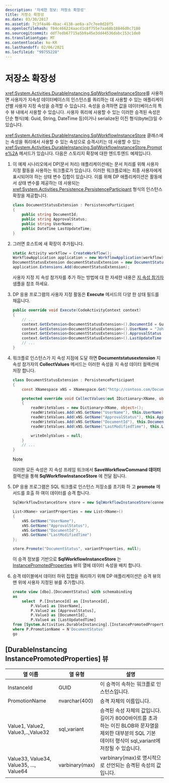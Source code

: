 ```yaml
---
description: '자세한 정보: 저장소 확장성'
title: 저장소 확장성
ms.date: 03/30/2017
ms.assetid: 7c3f4a46-4bac-4138-ae6a-a7c7ee0d28f5
ms.openlocfilehash: f04c466224aacd1c8f755e7aa60b18846d0c7180
ms.sourcegitcommit: ddf7edb67715a5b9a45e3dd44536dabc153c1de0
ms.translationtype: MT
ms.contentlocale: ko-KR
ms.lasthandoff: 02/06/2021
ms.locfileid: "99755228"
---
```

# <a name="store-extensibility"></a>저장소 확장성

<xref:System.Activities.DurableInstancing.SqlWorkflowInstanceStore>를 사용하면 사용자가 지속성 데이터베이스의 인스턴스를 쿼리하는 데 사용할 수 있는 애플리케이션별 사용자 지정 속성을 승격할 수 있습니다. 속성을 승격하면 값을 데이터베이스의 특수 뷰 내에서 사용할 수 있습니다. 사용자 쿼리에 사용할 수 있는 이러한 승격된 속성은 단순 형식(예: Guid, String, DateTime 등)이거나 serialize된 이진 형식(byte[])일 수 있습니다.

<xref:System.Activities.DurableInstancing.SqlWorkflowInstanceStore> 클래스에는 속성을 쿼리에서 사용할 수 있는 속성으로 승격시키는 데 사용할 수 있는 <xref:System.Activities.DurableInstancing.SqlWorkflowInstanceStore.Promote%2A> 메서드가 있습니다. 다음은 스토리지 확장에 대한 엔드투엔드 예제입니다.

1. 이 예제 시나리오에서 DP(문서 처리) 애플리케이션에는 문서 처리를 위해 사용자 지정 활동을 사용하는 워크플로가 있습니다. 이러한 워크플로에는 최종 사용자에게 표시되어야 하는 상태 변수 집합이 있습니다. 이를 위해 DP 애플리케이션은 활동에서 상태 변수를 제공하는 데 사용되는 <xref:System.Activities.Persistence.PersistenceParticipant> 형식의 인스턴스 확장을 제공합니다.

    ```csharp
    class DocumentStatusExtension : PersistenceParticipant
    {
        public string DocumentId;
        public string ApprovalStatus;
        public string UserName;
        public DateTime LastUpdateTime;
    }
    ```

2. 그러면 호스트에 새 확장이 추가됩니다.

    ```csharp
    static Activity workflow = CreateWorkflow();
    WorkflowApplication application = new WorkflowApplication(workflow);
    DocumentStatusExtension documentStatusExtension = new DocumentStatusExtension ();
    application.Extensions.Add(documentStatusExtension);
    ```

     사용자 지정 지 속성 참가자를 추가 하는 방법에 대 한 자세한 내용은 [지 속성 참가자](persistence-participants.md) 샘플을 참조 하세요.

3. DP 응용 프로그램의 사용자 지정 활동은 **Execute** 메서드의 다양 한 상태 필드를 채웁니다.

    ```csharp
    public override void Execute(CodeActivityContext context)
    {
        // ...
        context.GetExtension<DocumentStatusExtension>().DocumentId = Guid.NewGuid();
        context.GetExtension<DocumentStatusExtension>().UserName = "John Smith";
        context.GetExtension<DocumentStatusExtension>().ApprovalStatus = "Approved";
        context.GetExtension<DocumentStatusExtension>().LastUpdateTime = DateTime.Now();
        // ...
    }
    ```

4. 워크플로 인스턴스가 지 속성 지점에 도달 하면 **Documentstatusextension** 지 속성 참가자의 **CollectValues** 메서드는 이러한 속성을 지 속성 데이터 컬렉션에 저장 합니다.

    ```csharp
    class DocumentStatusExtension : PersistenceParticipant
    {
        const XNamespace xNS = XNamespace.Get("http://contoso.com/DocumentStatus");

        protected override void CollectValues(out IDictionary<XName, object> readWriteValues, out IDictionary<XName, object> writeOnlyValues)
        {
            readWriteValues = new Dictionary<XName, object>();
            readWriteValues.Add(xNS.GetName("UserName"), this.UserName);
            readWriteValues.Add(xNS.GetName("ApprovalStatus"), this.ApprovalStatus);
            readWriteValues.Add(xNS.GetName("DocumentId"), this.DocumentId);
            readWriteValues.Add(xNS.GetName("LastModifiedTime"), this.LastUpdateTime);

            writeOnlyValues = null;
        }
        // ...
    }
    ```

    > [!NOTE]
    > 이러한 모든 속성은 지 속성 프레임 워크에서 **SaveWorkflowCommand 데이터** 컬렉션을 통해 **SqlWorkflowInstanceStore** 에 전달 됩니다.

5. DP 응용 프로그램은 SQL 워크플로 인스턴스 저장소를 초기화 하 고 **promote** 메서드를 호출 하 여이 데이터를 승격 합니다.

    ```csharp
    SqlWorkflowInstanceStore store = new SqlWorkflowInstanceStore(connectionString);

    List<XName> variantProperties = new List<XName>()
    {
        xNS.GetName("UserName"),
        xNS.GetName("ApprovalStatus"),
        xNS.GetName("DocumentId"),
        xNS.GetName("LastModifiedTime")
    };

    store.Promote("DocumentStatus", variantProperties, null);
    ```

    이 승격 정보를 기반으로 **SqlWorkflowInstanceStore** 는 [InstancePromotedProperties](#InstancePromotedProperties) 뷰의 열에 데이터 속성을 배치 합니다.

6. 승격 테이블에서 데이터 하위 집합을 쿼리하기 위해 DP 애플리케이션은 승격 뷰의 맨 위에 사용자 지정된 뷰를 추가합니다.

    ```sql
    create view [dbo].[DocumentStatus] with schemabinding
    as
        select  P.[InstanceId] as [InstanceId],
            P.Value1 as [UserName],
            P.Value2 as [ApprovalStatus],
            P.Value3 as [DocumentId],
            P.Value4 as [LastUpdatedTime]
    from [System.Activities.DurableInstancing].[InstancePromotedProperties] as P
    where P.PromotionName = N'DocumentStatus'
    go
    ```

## <a name="systemactivitiesdurableinstancinginstancepromotedproperties-view"></a><a name="InstancePromotedProperties"></a> [DurableInstancing InstancePromotedProperties] 뷰

|열 이름|열 유형|설명|
|-----------------|-----------------|-----------------|
|InstanceId|GUID|이 승격이 속하는 워크플로 인스턴스입니다.|
|PromotionName|nvarchar(400)|승격 자체의 이름입니다.|
|Value1, Value2, Value3,..,Value32|sql_variant|승격된 속성 자체의 값입니다. 길이가 8000바이트를 초과하는 이진 BLOB와 문자열을 제외한 대부분의 SQL 기본 데이터 형식이 sql_variant에 저장될 수 있습니다.|
|Value33, Value34, Value35, …, Value64|varbinary(max)|varbinary(max)로 명시적으로 선언되는 승격된 속성의 값입니다.|
